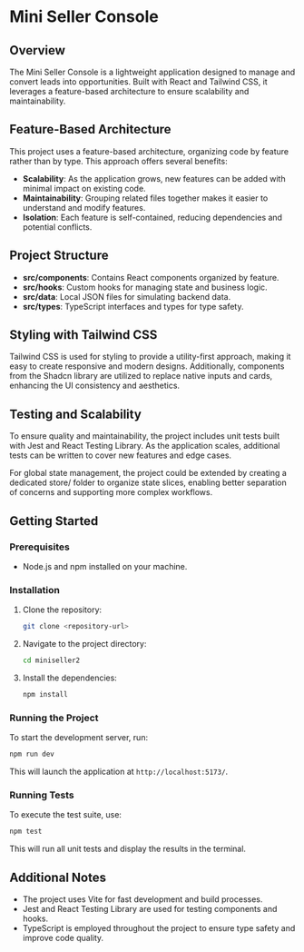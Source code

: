 # Mini Seller Console

## Overview

The Mini Seller Console is a lightweight application designed to manage and convert leads into opportunities. Built with React and Tailwind CSS, it leverages a feature-based architecture to ensure scalability and maintainability.

## Feature-Based Architecture

This project uses a feature-based architecture, organizing code by feature rather than by type. This approach offers several benefits:

- **Scalability**: As the application grows, new features can be added with minimal impact on existing code.
- **Maintainability**: Grouping related files together makes it easier to understand and modify features.
- **Isolation**: Each feature is self-contained, reducing dependencies and potential conflicts.

## Project Structure

- **src/components**: Contains React components organized by feature.
- **src/hooks**: Custom hooks for managing state and business logic.
- **src/data**: Local JSON files for simulating backend data.
- **src/types**: TypeScript interfaces and types for type safety.

## Styling with Tailwind CSS

Tailwind CSS is used for styling to provide a utility-first approach, making it easy to create responsive and modern designs. Additionally, components from the Shadcn library are utilized to replace native inputs and cards, enhancing the UI consistency and aesthetics.

## Testing and Scalability

To ensure quality and maintainability, the project includes unit tests built with Jest and React Testing Library. As the application scales, additional tests can be written to cover new features and edge cases.

For global state management, the project could be extended by creating a dedicated store/ folder to organize state slices, enabling better separation of concerns and supporting more complex workflows.

## Getting Started

### Prerequisites

- Node.js and npm installed on your machine.

### Installation

1. Clone the repository:
   ```bash
   git clone <repository-url>
   ```
2. Navigate to the project directory:
   ```bash
   cd miniseller2
   ```
3. Install the dependencies:
   ```bash
   npm install
   ```

### Running the Project

To start the development server, run:

```bash
npm run dev
```

This will launch the application at `http://localhost:5173/`.

### Running Tests

To execute the test suite, use:

```bash
npm test
```

This will run all unit tests and display the results in the terminal.

## Additional Notes

- The project uses Vite for fast development and build processes.
- Jest and React Testing Library are used for testing components and hooks.
- TypeScript is employed throughout the project to ensure type safety and improve code quality.
